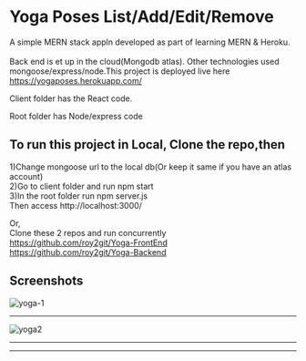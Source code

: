 # Yoga Poses List/Add/Edit/Remove

 A simple MERN stack appln developed as part of learning MERN & Heroku.<br /><br /> Back end is et up in the cloud(Mongodb atlas).
 Other technologies used mongoose/express/node.This project is deployed live here https://yogaposes.herokuapp.com/

Client folder has the React code.

Root folder has Node/express code

## To run this project in Local, Clone the repo,then

1)Change  mongoose url to the local db(Or keep it same if you have an atlas account)<br />
2)Go to client folder and run npm start<br />
3)In the root folder run npm server.js<br />
Then access http://localhost:3000/

Or,<br />
Clone these 2 repos and run concurrently<br />
https://github.com/roy2git/Yoga-FrontEnd<br />
https://github.com/roy2git/Yoga-Backend

Screenshots
---
![yoga-1](https://user-images.githubusercontent.com/64326150/82871451-37770080-9f4f-11ea-98b9-4a6938c88b4e.png)

---
![yoga2](https://user-images.githubusercontent.com/64326150/82871484-46f64980-9f4f-11ea-948b-fe211dc0ac91.png)

---


---
